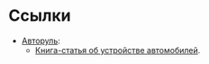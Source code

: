 # Ссылки

* [Авторуль](https://1avtorul.ru/):
  * [Книга-статья об устройстве автомобилей](https://1avtorul.ru/ustrojstvo-avtomobilya.html).


